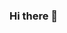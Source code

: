 ### Hi there 👋

<!--
**Alexis1476/Alexis1476** is a ✨ _special_ ✨ repository because its `README.md` (this file) appears on your GitHub profile.

<img height=60 src="![tailwind](https://user-images.githubusercontent.com/86573684/170055165-911d1eee-4a3a-4c79-87d5-5d53d013ac04.svg") />

Here are some ideas to get you started:

- 🔭 I’m currently working on ...
- 🌱 I’m currently learning ...
- 👯 I’m looking to collaborate on ...
- 🤔 I’m looking for help with ...
- 💬 Ask me about ...
- 📫 How to reach me: ...
- 😄 Pronouns: ...
- ⚡ Fun fact: ...
-->
